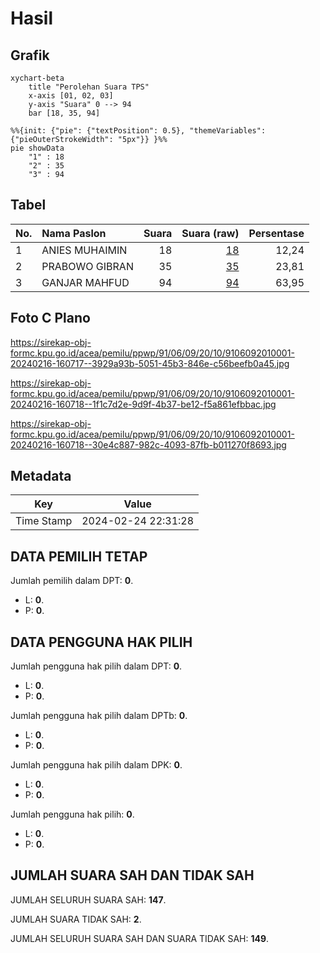 # Hasil

## Grafik

```mermaid
xychart-beta
    title "Perolehan Suara TPS"
    x-axis [01, 02, 03]
    y-axis "Suara" 0 --> 94
    bar [18, 35, 94]
```

```mermaid
%%{init: {"pie": {"textPosition": 0.5}, "themeVariables": {"pieOuterStrokeWidth": "5px"}} }%%
pie showData
    "1" : 18
    "2" : 35
    "3" : 94
```

## Tabel

| No. | Nama Paslon    | Suara | Suara (raw) | Persentase |
|:--- |:-------------- | -----:| -----------:| ----------:|
| 1   | ANIES MUHAIMIN | 18    | [18][p-1]   | 12,24      |
| 2   | PRABOWO GIBRAN | 35    | [35][p-2]   | 23,81      |
| 3   | GANJAR MAHFUD  | 94    | [94][p-3]   | 63,95      |


[p-1]: https://github.com/gigit-pemilu/pemilu-2024-91-papua/blob/main/pilpres/hitung-suara/sub/91-papua/sub/06-biak-numfor/sub/09-warsa/sub/2010-koyomi/sub/001-tps/sub/paslon-1.txt
[p-2]: https://github.com/gigit-pemilu/pemilu-2024-91-papua/blob/main/pilpres/hitung-suara/sub/91-papua/sub/06-biak-numfor/sub/09-warsa/sub/2010-koyomi/sub/001-tps/sub/paslon-2.txt
[p-3]: https://github.com/gigit-pemilu/pemilu-2024-91-papua/blob/main/pilpres/hitung-suara/sub/91-papua/sub/06-biak-numfor/sub/09-warsa/sub/2010-koyomi/sub/001-tps/sub/paslon-3.txt

## Foto C Plano

https://sirekap-obj-formc.kpu.go.id/acea/pemilu/ppwp/91/06/09/20/10/9106092010001-20240216-160717--3929a93b-5051-45b3-846e-c56beefb0a45.jpg

https://sirekap-obj-formc.kpu.go.id/acea/pemilu/ppwp/91/06/09/20/10/9106092010001-20240216-160718--1f1c7d2e-9d9f-4b37-be12-f5a861efbbac.jpg

https://sirekap-obj-formc.kpu.go.id/acea/pemilu/ppwp/91/06/09/20/10/9106092010001-20240216-160718--30e4c887-982c-4093-87fb-b011270f8693.jpg


## Metadata

| Key        | Value               |
| ---------- | ------------------- |
| Time Stamp | 2024-02-24 22:31:28 |


## DATA PEMILIH TETAP

Jumlah pemilih dalam DPT: **0**.
 * L: **0**.
 * P: **0**.

## DATA PENGGUNA HAK PILIH

Jumlah pengguna hak pilih dalam DPT: **0**.
 * L: **0**.
 * P: **0**.

Jumlah pengguna hak pilih dalam DPTb: **0**.
 * L: **0**.
 * P: **0**.

Jumlah pengguna hak pilih dalam DPK: **0**.
 * L: **0**.
 * P: **0**.

Jumlah pengguna hak pilih: **0**.
 * L: **0**.
 * P: **0**.

## JUMLAH SUARA SAH DAN TIDAK SAH

JUMLAH SELURUH SUARA SAH: **147**.

JUMLAH SUARA TIDAK SAH: **2**.

JUMLAH SELURUH SUARA SAH DAN SUARA TIDAK SAH: **149**.


